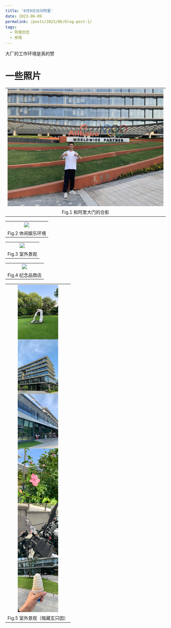 ```yaml
---
title: '6月9日访问阿里'
date: 2023-06-09
permalink: /posts/2023/06/blog-post-1/
tags:
  - 阿里巴巴
  - 参观
---
```

大厂的工作环境是真的赞

一些照片
======

<table width="100%" border="0" cellspacing="0" cellpadding="0">
  <tr>
    <td align="center"><img src="/images/ali-1.JPG"/> </td>
  </tr>
  <tr>
    <td align="center">Fig.1 和阿里大门的合影</td>
  </tr>
</table>

<table width="100%" border="0" cellspacing="0" cellpadding="0">
  <tr>
    <td align="center"><img src="/images/ali-2.JPG"/> </td>
  </tr>
  <tr>
    <td align="center">Fig.2 休闲娱乐环境</td>
  </tr>
</table>
<table width="100%" border="0" cellspacing="0" cellpadding="0">
  <tr>
    <td align="center"><img src="/images/alii-3.JPG"/> </td>
  </tr>
  <tr>
    <td align="center">Fig.3 室外景观</td>
  </tr>
</table>

<table width="100%" border="0" cellspacing="0" cellpadding="0">
  <tr>
    <td align="center"><img src="/images/ali-4.JPG"/> </td>
  </tr>
  <tr>
    <td align="center">Fig.4 纪念品商店</td>
  </tr>
</table><table width="100%" border="0" cellspacing="0" cellpadding="0">
  <tr>
    <td align="center"><img src="/images/ali-5.JPG"/> </td>
  </tr>
  <tr>
    <td align="center">Fig.5 室外景观（暗藏玄只因）</td>
  </tr>
</table>